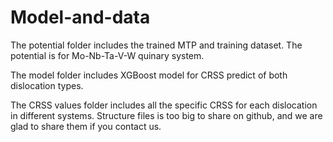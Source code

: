 # Model-and-data
The potential folder includes the trained MTP and training dataset. The potential is for Mo-Nb-Ta-V-W quinary system.

The model folder includes XGBoost model for CRSS predict of both dislocation types.

The CRSS values folder includes all the specific CRSS for each dislocation in different systems. Structure files is too big to share on github, and we are glad to share them if you contact us.
